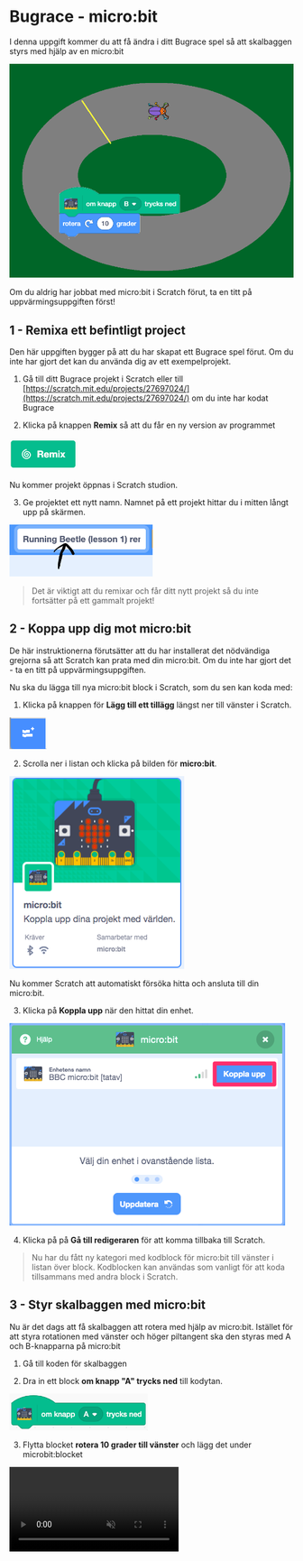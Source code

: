 # Bugrace - micro:bit

I denna uppgift kommer du att få ändra i ditt Bugrace spel så att skalbaggen
styrs med hjälp av en micro:bit

![image alt text](image_1.png)

Om du aldrig har jobbat med micro:bit i Scratch förut, ta en titt på uppvärmingsuppgiften först!

## 1 - Remixa ett befintligt project

Den här uppgiften bygger på att du har skapat ett Bugrace spel förut. Om du inte har gjort det kan du använda dig av ett exempelprojekt.

1. Gå till ditt Bugrace projekt i Scratch eller till [https://scratch.mit.edu/projects/27697024/](https://scratch.mit.edu/projects/27697024/) om du inte har kodat Bugrace

2. Klicka på knappen **Remix** så att du får en ny version av programmet

![image alt text](image_2.png)

Nu kommer projekt öppnas i Scratch studion.

3. Ge projektet ett nytt namn. Namnet på ett projekt hittar du i mitten långt upp på skärmen.

![image alt text](image_3.png)

> Det är viktigt att du remixar och får ditt nytt projekt så du inte fortsätter på ett gammalt projekt!

## 2 - Koppa upp dig mot micro:bit

De här instruktionerna förutsätter att du har installerat det nödvändiga grejorna så att Scratch kan prata med din micro:bit. Om du inte har gjort det - ta en titt på uppvärmingsuppgiften.

Nu ska du lägga till nya micro:bit block i Scratch, som du sen kan koda med:

1. Klicka på knappen för **Lägg till ett tillägg** längst ner till vänster i Scratch.

![Knapp "Lägg till ett tillägg" i Scratch](../microbit_uppvarmning_scratch/image_2.png)

2. Scrolla ner i listan och klicka på bilden för **micro:bit**.

![image alt text](../microbit_uppvarmning_scratch/image_3.png)

Nu kommer Scratch att automatiskt försöka hitta och ansluta till din micro:bit.

3. Klicka på **Koppla upp** när den hittat din enhet.

![image alt text](../microbit_uppvarmning_scratch/image_4.png)

4. Klicka på på **Gå till redigeraren** för att komma tillbaka till Scratch.

> Nu har du fått ny kategori med kodblock för micro:bit till vänster i listan över block. Kodblocken kan användas som vanligt för att koda tillsammans med andra block i Scratch.


## 3 - Styr skalbaggen med micro:bit

Nu är det dags att få skalbaggen att rotera med hjälp av micro:bit. Istället för att styra rotationen med vänster och höger piltangent ska den styras med A och B-knapparna på micro:bit

1. Gå till koden för skalbaggen

2. Dra in ett block **om knapp "A" trycks ned** till kodytan.

![image alt text](image_4.png)

3. Flytta blocket **rotera 10 grader till vänster** och lägg det under microbit:blocket

<video src="./mov_1.mp4" autoplay loop muted />

4. Dra in ett block **om knapp "B" trycks ned** till kodytan och flytta blocket **rotera 10 grader till höger** till det blocket.

> Testa spelet! Kan du styra skalbaggen med A- och B-knapperna på micro:bit

## Färdig!

Gratis, nu har du kopplat ihop dit spel med en handkontroll precis som till ett xBox eller en Playstation.
